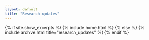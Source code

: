 ```yaml
---
layout: default
title: "Research updates"
---
```


{% if site.show_excerpts %}
  {% include home.html %}
{% else %}
  {% include archive.html title="research_updates" %}
{% endif %}
